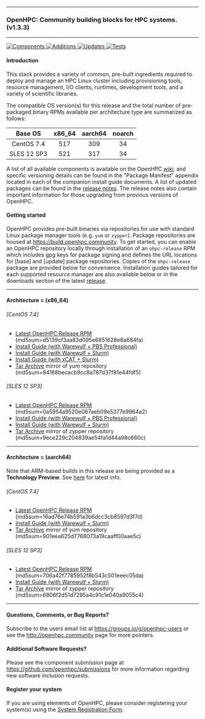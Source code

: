 
---

### OpenHPC: Community building blocks for HPC systems. (v1.3.3)

---

[![Components](https://img.shields.io/badge/components%20available-75-green.svg) ](https://github.com/openhpc/ohpc/wiki/Component-List-v1.3.3)
[![Additions](https://img.shields.io/badge/new%20additions-6-blue.svg) ](https://github.com/openhpc/ohpc/releases/tag/v1.3.3.GA)
[![Updates](https://img.shields.io/badge/updates-32%25-lightgrey.svg) ](https://github.com/openhpc/ohpc/releases/tag/v1.3.3.GA)
[![Tests](https://img.shields.io/badge/tests%20passing-100%25-brightgreen.svg) ](http://test.openhpc.community:8080/job/1.3.x/view/1.3.3/)


#### Introduction

This stack provides a variety of common, pre-built ingredients required to
deploy and manage an HPC Linux cluster including provisioning tools, resource
management, I/O clients, runtimes, development tools, and a variety of
scientific libraries.

The compatible OS version(s) for this release and the total number of
pre-packaged binary RPMs available per architecture type are summarized as follows:

Base OS     | x86_64  | aarch64  | noarch
:---:       | :---:   | :---:    | :---:
CentOS 7.4  | 517     | 309      | 34
SLES 12 SP3 | 521     | 317      | 34

A list of all available components is available on the OpenHPC
[wiki](https://github.com/openhpc/ohpc/wiki/Component-List-v1.3.3), and
specific versioning details can be found in the "Package Manifest" appendix
located in each of the companion install guide documents. A list of updated
packages can be found in the [release
notes](https://github.com/openhpc/ohpc/releases/tag/v1.3.3.GA). The release
notes also contain important information for those upgrading from previous
versions of OpenHPC.

#### Getting started

OpenHPC provides pre-built binaries via repositories for use with standard
Linux package manager tools (e.g. ```yum``` or ```zypper```). Package
repositories are housed at https://build.openhpc.community. To get started, you
can enable an OpenHPC repository locally through installation of an
```ohpc-release``` RPM which includes gpg keys for package signing and defines
the URL locations for [base] and [update] package repositories. Copies of the
```ohpc-release``` package are provided below for convenience. Installation guides 
tailored for each supported resource manager are also available below or in
the downloads section of the latest
[release](https://github.com/openhpc/ohpc/releases/tag/v1.3.3.GA).

---

#### Architecture = (x86_64)

###### [CentOS 7.4]
* [Latest OpenHPC Release RPM](https://github.com/openhpc/ohpc/releases/download/v1.3.GA/ohpc-release-1.3-1.el7.x86_64.rpm) (md5sum=d5139cf3aa83d095e6851628e8a684fa)
* [Install Guide (with Warewulf + PBS Professional)](https://github.com/openhpc/ohpc/releases/download/v1.3.3.GA/Install_guide-CentOS7-Warewulf-PBSPro-1.3.3-x86_64.pdf)
* [Install Guide (with Warewulf + Slurm)](https://github.com/openhpc/ohpc/releases/download/v1.3.3.GA/Install_guide-CentOS7-Warewulf-SLURM-1.3.3-x86_64.pdf)
* [Install Guide (with xCAT + Slurm)](https://github.com/openhpc/ohpc/releases/download/v1.3.3.GA/Install_guide-CentOS7-xCAT-SLURM-1.3.3-x86_64.pdf)
* [Tar Archive](http://build.openhpc.community/dist/1.3.3/OpenHPC-1.3.3.CentOS_7.x86_64.tar) mirror of yum repository (md5sum=84168becacb9cc8a787d37f81e44fdf5)

###### [SLES 12 SP3]
* [Latest OpenHPC Release RPM](https://github.com/openhpc/ohpc/releases/download/v1.3.GA/ohpc-release-1.3-1.sle12.x86_64.rpm) (md5sum=0a5954a9520e067aeb09e5377e9964a2)
* [Install Guide (with Warewulf + PBS Professional)](https://github.com/openhpc/ohpc/releases/download/v1.3.3.GA/Install_guide-SLE_12-Warewulf-PBSPro-1.3.3-x86_64.pdf)
* [Install Guide (with Warewulf + Slurm)](https://github.com/openhpc/ohpc/releases/download/v1.3.3.GA/Install_guide-SLE_12-Warewulf-SLURM-1.3.3-x86_64.pdf)
* [Tar Archive](http://build.openhpc.community/dist/1.3.3/OpenHPC-1.3.3.SLE_12.x86_64.tar) mirror of zypper repository (md5sum=9ece229c204839ae54fa1d44a98c660c)

---

#### Architecture = (aarch64)

Note that ARM-based builds in this release are being provided as a **Technology Preview**. See [here](https://github.com/openhpc/ohpc/wiki/ARM-Tech-Preview) for latest info.

###### [CentOS 7.4]
* [Latest OpenHPC Release RPM](https://github.com/openhpc/ohpc/releases/download/v1.3.GA/ohpc-release-1.3-1.el7.aarch64.rpm) (md5sum=16ad76e74b591a3b6dcc3cb8597d3f7d)
* [Install Guide (with Warewulf + Slurm)](https://github.com/openhpc/ohpc/releases/download/v1.3.3.GA/Install_guide-CentOS7-Warewulf-SLURM-1.3.3-aarch64.pdf)
* [Tar Archive](http://build.openhpc.community/dist/1.3.3/OpenHPC-1.3.3.CentOS_7.aarch64.tar) mirror of yum repository (md5sum=901eea625d7768073a19caaff00aae5c)

###### [SLES 12 SP3]
* [Latest OpenHPC Release RPM](https://github.com/openhpc/ohpc/releases/download/v1.3.GA/ohpc-release-1.3-1.sle12.aarch64.rpm) (md5sum=706a42f7785952f8b543c501eeec05da)
* [Install Guide (with Warewulf + Slurm)](https://github.com/openhpc/ohpc/releases/download/v1.3.3.GA/Install_guide-SLE_12-Warewulf-SLURM-1.3.3-aarch64.pdf)
* [Tar Archive](http://build.openhpc.community/dist/1.3.3/OpenHPC-1.3.3.SLE_12.aarch64.tar) mirror of zypper repository (md5sum=6806f2d51d7295a4c91c1e040a9055c4)

---

#### Questions, Comments, or Bug Reports?

Subscribe to the users email list at https://groups.io/g/openhpc-users or see
the http://openhpc.community page for more pointers.

#### Additional Software Requests?

Please see the component submission page at
https://github.com/openhpc/submissions for more information regarding new
software inclusion requests.

#### Register your system

If you are using elements of OpenHPC, please consider registering your
system(s) using the [System Registration
Form](https://drive.google.com/open?id=1KvFM5DONJigVhOlmDpafNTDDRNTYVdolaYYzfrHkOWI).


